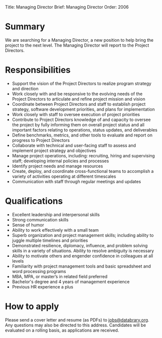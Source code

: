 Title: Managing Director
Brief: Managing Director
Order: 2006

# Summary

We are searching for a Managing Director, a new position to help bring the project to the next level. The Managing Director will report to the Project Directors.

# Responsibilities

- Support the vision of the Project Directors to realize program strategy and direction
- Work closely with and be responsive to the evolving needs of the Project Directors to articulate and refine project mission and vision
- Coordinate between Project Directors and staff to establish project strategy, software development priorities, and plans for implementation
- Work closely with staff to oversee execution of project priorities 
- Contribute to Project Directors knowledge of and capacity to oversee the project by fully informing them on overall project status and all important factors relating to operations, status updates, and deliverables
- Define benchmarks, metrics, and other tools to evaluate and report on progress to Project Directors
- Collaborate with technical and user-facing staff to assess and implement project strategy and objectives
- Manage project operations, including: recruiting, hiring and supervising staff; developing internal policies and processes
- Identify project needs and manage resources 
- Create, deploy, and coordinate cross-functional teams to accomplish a variety of activities operating at different timescales
- Communication with staff through regular meetings and updates 

# Qualifications

- Excellent leadership and interpersonal skills
- Strong communication skills
- Sense of humor
- Ability to work effectively with a small team
- Superb organization and project management skills; including ability to juggle multiple timelines and priorities
- Demonstrated resilience, diplomacy, influence, and problem solving skills in a variety of situations. Ability to resolve ambiguity is necessary
- Ability to motivate others and engender confidence in colleagues at all levels
- Familiarity with project management tools and basic spreadsheet and word processing programs 
- MBA, MPA, or master’s in related field preferred
- Bachelor's degree and 4 years of management experience 
- Previous HR experience a plus

# How to apply

Please send a cover letter and resume (as PDFs) to jobs@databrary.org. Any questions may also be directed to this address. Candidates will be evaluated on a rolling basis, as applications are received.


